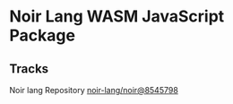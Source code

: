 # Noir Lang WASM JavaScript Package

## Tracks
Noir lang Repository [noir-lang/noir@8545798](https://github.com/noir-lang/noir/tree/8545798e76552955757965cdd3ca39e409da966b)